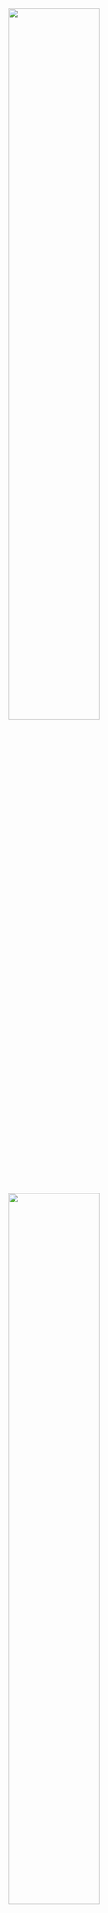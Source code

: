 <img src="" width="60%">
<img src="" width="60%">
<img src="" width="60%">
<img src="" width="60%">
<img src="" width="60%">
<img src="" width="60%">
<img src="" width="60%">
<img src="" width="60%">
<img src="" width="60%">
<img src="" width="60%">
<img src="" width="60%">
<img src="" width="60%">
<img src="" width="60%">
<img src="" width="60%">
<img src="" width="60%">
<img src="" width="60%">
<img src="" width="60%">
<img src="" width="60%">
